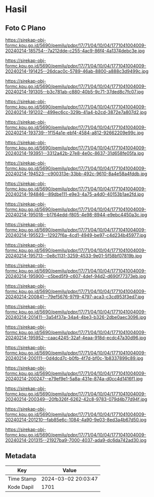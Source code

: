 # Hasil

## Foto C Plano

https://sirekap-obj-formc.kpu.go.id/5690/pemilu/pdpr/17/71/04/10/04/1771041004009-20240214-185754--7a212dde-c255-4ac9-86f4-4a1374debc3e.jpg

https://sirekap-obj-formc.kpu.go.id/5690/pemilu/pdpr/17/71/04/10/04/1771041004009-20240214-191425--26dcac0c-5789-46ab-8800-a888c3d9499c.jpg

https://sirekap-obj-formc.kpu.go.id/5690/pemilu/pdpr/17/71/04/10/04/1771041004009-20240214-191305--b3c781ab-c880-40b5-9c71-37ded8c7fc07.jpg

https://sirekap-obj-formc.kpu.go.id/5690/pemilu/pdpr/17/71/04/10/04/1771041004009-20240214-191202--499ec6cc-329b-41a4-b2cd-3872e7a807d2.jpg

https://sirekap-obj-formc.kpu.go.id/5690/pemilu/pdpr/17/71/04/10/04/1771041004009-20240214-193739--1f154a1e-ebf4-4584-a812-92662209e99c.jpg

https://sirekap-obj-formc.kpu.go.id/5690/pemilu/pdpr/17/71/04/10/04/1771041004009-20240214-193951--3312a42b-27e8-4e0c-8637-31d658fe05fa.jpg

https://sirekap-obj-formc.kpu.go.id/5690/pemilu/pdpr/17/71/04/10/04/1771041004009-20240214-194523--c900313e-33bb-492c-9610-8a4e58a4fddb.jpg

https://sirekap-obj-formc.kpu.go.id/5690/pemilu/pdpr/17/71/04/10/04/1771041004009-20240214-194846--89dbe111-e9e3-4a75-a4d0-40153b1ae2fd.jpg

https://sirekap-obj-formc.kpu.go.id/5690/pemilu/pdpr/17/71/04/10/04/1771041004009-20240214-195018--b1764edd-f805-4e98-8944-e9ebc4450a3c.jpg

https://sirekap-obj-formc.kpu.go.id/5690/pemilu/pdpr/17/71/04/10/04/1771041004009-20240214-195523--12927f6a-4cd1-4949-be97-c4d234b45977.jpg

https://sirekap-obj-formc.kpu.go.id/5690/pemilu/pdpr/17/71/04/10/04/1771041004009-20240214-195713--0e8c1131-3259-4533-9e01-5f58bf07819b.jpg

https://sirekap-obj-formc.kpu.go.id/5690/pemilu/pdpr/17/71/04/10/04/1771041004009-20240214-195900--c5bed5f9-c607-4def-94d2-d690f77373eb.jpg

https://sirekap-obj-formc.kpu.go.id/5690/pemilu/pdpr/17/71/04/10/04/1771041004009-20240214-200841--79ef5676-97f9-4797-aca3-c3cd953f3ed7.jpg

https://sirekap-obj-formc.kpu.go.id/5690/pemilu/pdpr/17/71/04/10/04/1771041004009-20240214-201411--3a54f37a-34a4-4be3-b326-2dbe0aec3096.jpg

https://sirekap-obj-formc.kpu.go.id/5690/pemilu/pdpr/17/71/04/10/04/1771041004009-20240214-195952--caac4245-32af-4eaa-918d-ecdc47a30d96.jpg

https://sirekap-obj-formc.kpu.go.id/5690/pemilu/pdpr/17/71/04/10/04/1771041004009-20240214-200111--0d4dcd7c-b0fb-4f7d-bf0c-1b8337899c89.jpg

https://sirekap-obj-formc.kpu.go.id/5690/pemilu/pdpr/17/71/04/10/04/1771041004009-20240214-200247--e79ef9e1-5a8a-431e-874a-d0cc4d1416f1.jpg

https://sirekap-obj-formc.kpu.go.id/5690/pemilu/pdpr/17/71/04/10/04/1771041004009-20240214-200349--20fb326f-6262-42c8-9783-079d4b77d94f.jpg

https://sirekap-obj-formc.kpu.go.id/5690/pemilu/pdpr/17/71/04/10/04/1771041004009-20240214-201210--fab85e6c-1084-4a90-9e03-8ed3a4b67d50.jpg

https://sirekap-obj-formc.kpu.go.id/5690/pemilu/pdpr/17/71/04/10/04/1771041004009-20240214-201315--21927ba9-7000-4037-ada9-dc6da742ad30.jpg


## Metadata

| Key        | Value               |
| ---------- | ------------------- |
| Time Stamp | 2024-03-02 20:03:47 |
| Kode Dapil | 1701                |



